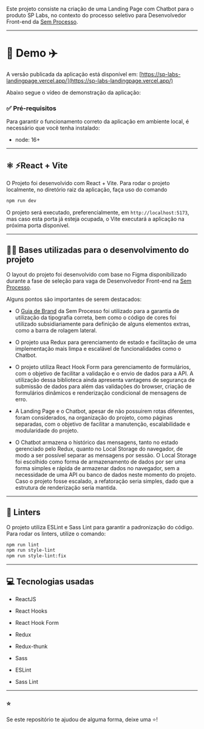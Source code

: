 Este projeto consiste na criação de uma Landing Page com Chatbot para o produto SP Labs, no contexto do processo seletivo para Desenvolvedor Front-end da [Sem Processo](https://www.semprocesso.com.br/).

___

# 🚀 Demo ✈️

A versão publicada da aplicação está disponível em: [https://sp-labs-landingpage.vercel.app/](https://sp-labs-landingpage.vercel.app/)

Abaixo segue o vídeo de demonstração da aplicação:

### ✅ Pré-requisitos

Para garantir o funcionamento correto da aplicação em ambiente local, é necessário que você tenha instalado:
* node: 16+

___

## ⚛️ ⚡React + Vite

O Projeto foi desenvolvido com React + Vite. Para rodar o projeto localmente, no diretório raiz da aplicação, faça uso do comando

```bash
npm run dev
```

O projeto será executado, preferencialmente, em `http://localhost:5173`, mas caso esta porta já esteja ocupada, o Vite executará a aplicação na próxima porta disponível.

___

## 🧑‍💻 Bases utilizadas para o desenvolvimento do projeto

O layout do projeto foi desenvolvido com base no Figma disponibilizado durante a fase de seleção para vaga de Desenvolvedor Front-end na [Sem Processo](https://www.semprocesso.com.br/).

Alguns pontos são importantes de serem destacados:

  * O [Guia de Brand](https://www.semprocesso.com.br/brand) da Sem Processo foi utilizado para a garantia de utilização da tipografia correta, bem como o código de cores foi utilizado subsidiariamente para definição de alguns elementos extras, como a barra de rolagem lateral.

  * O projeto usa Redux para gerenciamento de estado e facilitação de uma implementação mais limpa e escalável de funcionalidades como o Chatbot.

  * O projeto utiliza React Hook Form para gerenciamento de formulários, com o objetivo de facilitar a validação e o envio de dados para a API. A utilização dessa biblioteca ainda apresenta vantagens de segurança de submissão de dados para além das validações do browser, criação de formulários dinâmicos e renderização condicional de mensagens de erro.

  * A Landing Page e o Chatbot, apesar de não possuirem rotas diferentes, foram considerados, na organização do projeto, como páginas separadas, com o objetivo de facilitar a manutenção, escalabilidade e modularidade do projeto.

  * O Chatbot armazena o histórico das mensagens, tanto no estado gerenciado pelo Redux, quanto no Local Storage do navegador, de modo a ser possível separar as mensagens por sessão. O Local Storage foi escolhido como forma de armazenamento de dados por ser uma forma simples e rápida de armazenar dados no navegador, sem a necessidade de uma API ou banco de dados neste momento do projeto. Caso o projeto fosse escalado, a refatoração seria simples, dado que a estrutura de renderização seria mantida.

___
## 💅 Linters

O projeto utiliza ESLint e Sass Lint para garantir a padronização do código. Para rodar os linters, utilize o comando:

```bash
npm run lint
npm run style-lint
npm run style-lint:fix
```

___
## 💻 Tecnologias usadas

  * ReactJS

  * React Hooks

  * React Hook Form

  * Redux

  * Redux-thunk

  * Sass

  * ESLint

  * Sass Lint

___

### ⭐️

Se este repositório te ajudou de alguma forma, deixe uma ⭐️!
